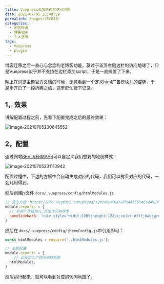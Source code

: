 ```yaml
---
title: Vuepress添加侧边栏访问地图
date: 2021-07-05 23:49:59
permalink: /pages/76f813/
categories:
  - 闲言碎语
  - 博客相关
  - 个人折腾
tags:
  - Vuepress
  - plugin
---
```


博客迁移之后一直心心念念的老博客功能，莫过于首页右侧边栏的访问地球了，只是Vuepress似乎并不支持在边栏添加script，于是一直搁置了下来。

晚上在浏览主题官方文档的时候，无意看到一个定义html广告模块儿的姿势，于是乎开启了一段折腾之旅，这里赶忙做下记录。

## 1，效果

讲解配置过程之前，先看下配置完成之后的最终效果：

![image-20210705230645552](http://t.eryajf.net/imgs/2021/09/53b0c6319e7f4bd7.jpg)

## 2，配置

通过网站[REVLVERMAPS](https://www.revolvermaps.com/?target=setup2d&type=html)可以自定义我们想要的地图样式：

![image-20210705231110942](http://t.eryajf.net/imgs/2021/09/6cc2708f17eb8db8.jpg)

配置过程中，下边的方框中会自动生成对应的代码，我们可以拷贝对应的代码，一会儿用得到。

然后创建js文件 `docs/.vuepress/config/htmlModules.js`

```js
// 官方文档：https://doc.xugaoyi.com/pages/a20ce8/#%E8%87%AA%E5%AE%9A%E4%B9%89html%E6%A8%A1%E5%9D%97
module.exports = {
  // 利用广告模块儿,添加访问地球🌎
  homeSidebarB: `<div style="width:100%;height:122px;color:#fff;background: #eee;"><a href="https://www.revolvermaps.com/livestats/5srkcv15atq/"><img src="//rf.revolvermaps.com/h/m/a/0/ff0000/128/10/5srkcv15atq.png" width="256" height="128" alt="Map" style="border:0;"></a></div>`,
}
```

然后在 `docs/.vuepress/config/themeConfig.js`中引用即可：

```js
const htmlModules = require('./htmlModules.js');

// 主题配置
module.exports = {
	// 此处定义了访问地球功能
  htmlModules,
}
```

然后运行起来，就可以看到对应的访问地图了。